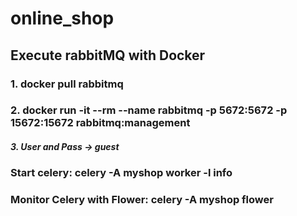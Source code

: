# online_shop

## Execute rabbitMQ with Docker
### 1. docker pull rabbitmq
### 2.  docker run -it --rm  --name rabbitmq -p 5672:5672 -p 15672:15672 rabbitmq:management
##### 3. User and Pass -> guest
### Start celery: celery -A myshop worker -l info
### Monitor Celery with Flower: celery -A myshop flower